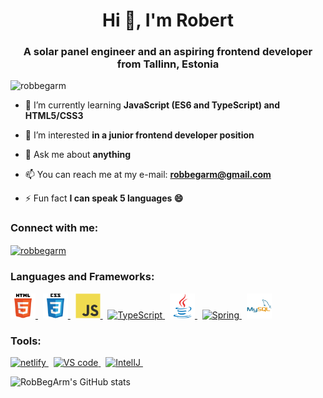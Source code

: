 <h1 align="center">Hi 👋, I'm Robert</h1>
<h3 align="center">A solar panel engineer and an aspiring frontend developer from Tallinn, Estonia</h3>

<p align="left"> <img src="https://komarev.com/ghpvc/?username=robbegarm&label=Profile%20views&color=0e75b6&style=flat" alt="robbegarm" /> </p>

- 🌱 I’m currently learning **JavaScript (ES6 and TypeScript) and HTML5/CSS3**

- 👀 I’m interested **in a junior frontend developer position**

- 💬 Ask me about **anything**

- 📫 You can reach me at my e-mail: **robbegarm@gmail.com**

- ⚡ Fun fact **I can speak 5 languages 😄**

<h3 align="left">Connect with me:</h3>
<p align="left">
<a href="https://linkedin.com/in/robbegarm" target="blank"><img align="center" src="https://raw.githubusercontent.com/rahuldkjain/github-profile-readme-generator/master/src/images/icons/Social/linked-in-alt.svg" alt="robbegarm" height="30" width="40" /></a>
</p>

<h3 align="left">Languages and Frameworks:</h3>

<p align="left"> 
<a href="https://developer.mozilla.org/en-US/docs/Web/HTML" target="_blank" rel="noreferrer">
<img src="https://raw.githubusercontent.com/devicons/devicon/master/icons/html5/html5-original-wordmark.svg" alt="HTML5" title="HTML5" width="40" height="40"/> </a>
  &nbsp;
<a href="https://developer.mozilla.org/en-US/docs/Web/CSS" target="_blank" rel="noreferrer">  
<img src="https://raw.githubusercontent.com/devicons/devicon/master/icons/css3/css3-original-wordmark.svg" alt="CSS3" title="CSS3" width="40" height="40"/> </a>
  &nbsp;
<a href="https://developer.mozilla.org/en-US/docs/Web/JavaScript" target="_blank" rel="noreferrer">  
<img src="https://raw.githubusercontent.com/devicons/devicon/master/icons/javascript/javascript-original.svg" alt="JavaScript" title="JavaScript" width="40" height="40"/> </a> 
  &nbsp;
<a href="https://www.typescriptlang.org/" target="_blank" rel="noreferrer">  
<img src="https://upload.wikimedia.org/wikipedia/commons/thumb/4/4c/Typescript_logo_2020.svg/512px-Typescript_logo_2020.svg.png?20210506173343" alt="TypeScript" title="TypeScript" width="40" height="40"/> </a> 
  &nbsp;
<a href="https://www.java.com" target="_blank" rel="noreferrer">  
<img src="https://raw.githubusercontent.com/devicons/devicon/master/icons/java/java-original.svg" alt="Java" title="Java" width="40" height="40"/> </a> 
  &nbsp;
<a href="https://spring.io/" target="_blank" rel="noreferrer">  
<img src="https://www.vectorlogo.zone/logos/springio/springio-icon.svg" alt="Spring" title="Spring" width="40" height="40"/> </a> 
  &nbsp;
<a href="https://www.mysql.com/" target="_blank" rel="noreferrer">  
<img src="https://raw.githubusercontent.com/devicons/devicon/master/icons/mysql/mysql-original-wordmark.svg" alt="mysql" title="MySQL" width="40" height="40"/> </a> 
</p>

<h3 align="left">Tools:</h3>

<p align="left"> 
<a href="https://www.netlify.com/" target="_blank" rel="noreferrer">
<img src="https://pics.freeicons.io/uploads/icons/png/11987465721551941710-512.png" alt="netlify" title="Netlify" width="40" height="40"/> </a>
  &nbsp;
<a href="https://code.visualstudio.com/" target="_blank" rel="noreferrer">  
<img src="https://upload.wikimedia.org/wikipedia/commons/9/9a/Visual_Studio_Code_1.35_icon.svg" alt="VS code" title="VS code" width="40" height="40"/> </a>
  &nbsp;
<a href="https://www.jetbrains.com/idea/" target="_blank" rel="noreferrer">  
<img src="https://upload.wikimedia.org/wikipedia/commons/thumb/9/9c/IntelliJ_IDEA_Icon.svg/512px-IntelliJ_IDEA_Icon.svg.png?20200803071016" alt="IntelIJ" title="IntelIJ" width="40" height="40"/> </a>
  &nbsp;
</p>

![RobBegArm's GitHub stats](https://github-readme-stats.vercel.app/api?username=RobBegArm&theme=tokyonight&show_icons=true&count_private=true)
